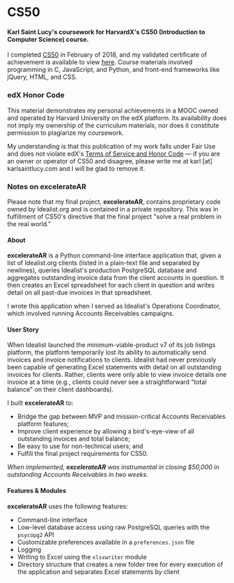 # CS50
#### Karl Saint Lucy's coursework for HarvardX's CS50 (Introduction to Computer Science) course.

I completed [CS50](https://www.edx.org/course/cs50s-introduction-computer-science-harvardx-cs50x) in February of 2018, and my validated certificate of achievement is available to view [here](https://courses.edx.org/certificates/020a0ef7eed84154ace7a3fd07902f46). Course materials involved programming in C, JavaScript, and Python, and front-end frameworks like jQuery, HTML, and CSS.

### edX Honor Code
This material demonstrates my personal achievements in a MOOC owned and operated by Harvard University on the edX platform. Its availability does not imply my ownership of the curriculum materials, nor does it constitute permission to plagiarize my coursework.

My understanding is that this publication of my work falls under Fair Use and does not violate edX's [Terms of Service and Honor Code](https://www.edx.org/edx-terms-service) — if you are an owner or operator of CS50 and disagree, please write me at karl [at] karlsaintlucy.com and I will be glad to remove it.

### Notes on excelerateAR
Please note that my final project, **excelerateAR**, contains proprietary code owned by Idealist.org and is contained in a private repository. This was in fulfillment of CS50's directive that the final project "solve a real problem in the real world."

#### About

**excelerateAR** is a Python command-line interface application that, given a list of Idealist.org clients (listed in a plain-text file and separated by newlines), queries Idealist's production PostgreSQL database and aggregates outstanding invoice data from the client accounts in question. It then creates an Excel spreadsheet for each client in question and writes detail on all past-due invoices in that spreadsheet.

I wrote this application when I served as Idealist's Operations Coordinator, which involved running Accounts Receivables campaigns.

#### User Story

When Idealist launched the minimum-viable-product v7 of its job listings platform, the platform temporarily lost its ability to automatically send invoices and invoice notifications to clients. Idealist had never previously been capable of generating Excel statements with detail on all outstanding invoices for clients. Rather, clients were only able to view invoice details one invoice at a time (e.g., clients could never see a straightforward "total balance" on their client dashboards).

I built **excelerateAR** to:

* Bridge the gap between MVP and mission-critical Accounts Receivables platform features;
* Improve client experience by allowing a bird's-eye-view of all outstanding invoices and total balance; 
* Be easy to use for non-technical users; and
* Fulfill the final project requirements for CS50.

_When implemented, **excelerateAR** was instrumental in closing $50,000 in outstanding Accounts Receivables in two weeks._

#### Features & Modules
**excelerateAR** uses the following features:

* Command-line interface
* Low-level database access using raw PostgreSQL queries with the `psycopg2` API
* Customizable preferences available in a `preferences.json` file
* Logging
* Writing to Excel using the `xlsxwriter` module
* Directory structure that creates a new folder tree for every execution of the application and separates Excel statements by client
